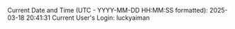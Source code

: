 Current Date and Time (UTC - YYYY-MM-DD HH:MM:SS formatted): 2025-03-18 20:41:31
Current User's Login: luckyaiman
